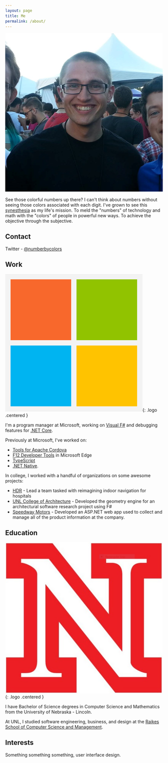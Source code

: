 ```yaml
---
layout: page
title: Me
permalink: /about/
---
```


<img class="portrait-photo centered" src="/images/me.jpg" alt="David Stephens">

See those colorful numbers up there? I can't think about numbers without seeing those colors associated with each digit. I've grown to see this [synesthesia](https://en.wikipedia.org/wiki/Synesthesia) as my life's mission. To meld the "numbers" of technology and math with the "colors" of people in powerful new ways. To achieve the objective through the subjective.

## Contact
Twitter - [@numberbycolors](https://twitter.com/NumberByColors)

## Work

![Microsoft](/images/microsoft-logo.png){: .logo .centered }

I'm a program manager at Microsoft, working on [Visual F#](https://msdn.microsoft.com/en-us/library/dd233154.aspx) and debugging features for [.NET Core](https://dotnet.github.io/). 

Previously at Microsoft, I've worked on:

* [Tools for Apache Cordova](https://www.visualstudio.com/en-us/features/cordova-vs.aspx)
* [F12 Developer Tools](https://developer.microsoft.com/en-us/microsoft-edge/platform/documentation/f12-devtools-guide/) in Microsoft Edge
* [TypeScript](http://www.typescriptlang.org/)
* [.NET Native](https://msdn.microsoft.com/en-us/library/dn584397(v=vs.110).aspx).

In college, I worked with a handful of organizations on some awesome projects:

* [HDR](http://www.hdrinc.com/) - Lead a team tasked with reimagining indoor navigation for hospitals
* [UNL College of Architecture](http://architecture.unl.edu/) - Developed the geometry engine for an architectural software research project using F#
* [Speedway Motors](http://www.speedwaymotors.com/) - Developed an ASP.NET web app used to collect and manage all of the product information at the company.

## Education
![University of Nebraska - Lincoln](/images/unl-logo.png){: .logo .centered }

I have Bachelor of Science degrees in Computer Science and Mathematics from the University of Nebraska - Lincoln. 

At UNL, I studied software engineering, business, and design at the [Raikes School of Computer Science and Management](http://raikes.unl.edu).

## Interests
Something something something, user interface design.



